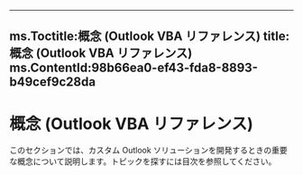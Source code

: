 

---
ms.Toctitle:概念 (Outlook VBA リファレンス)
title:概念 (Outlook VBA リファレンス)
ms.ContentId:98b66ea0-ef43-fda8-8893-b49cef9c28da
---
# 概念 (Outlook VBA リファレンス)




このセクションでは、カスタム Outlook ソリューションを開発するときの重要な概念について説明します。トピックを探すには目次を参照してください。 


